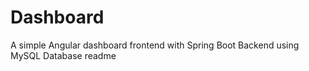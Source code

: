 # Dashboard

A simple Angular dashboard frontend with Spring Boot Backend using MySQL Database
readme
